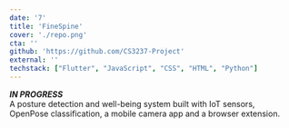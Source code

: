 ```yaml
---
date: '7'
title: 'FineSpine'
cover: './repo.png'
cta: ''
github: 'https://github.com/CS3237-Project'
external: ''
techstack: ["Flutter", "JavaScript", "CSS", "HTML", "Python"]
---
```

<i><b>IN PROGRESS</b></i>
<br>
A posture detection and well-being system built with IoT sensors, OpenPose classification, a mobile camera app and a browser extension. 
